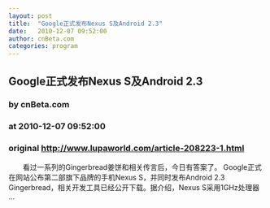 ```yaml
---
layout: post
title:  "Google正式发布Nexus S及Android 2.3"
date:   2010-12-07 09:52:00
author: cnBeta.com
categories: program
---
```


## Google正式发布Nexus S及Android 2.3
### by cnBeta.com
### at 2010-12-07 09:52:00
### original <http://www.lupaworld.com/article-208223-1.html>

　　看过一系列的Gingerbread姜饼和相关传言后，今日有答案了。 Google正式在网站公布第二部旗下品牌的手机Nexus S，并同时发布Android 2.3 Gingerbread，相关开发工具已经公开下载。据介绍，Nexus S采用1GHz处理器 ...